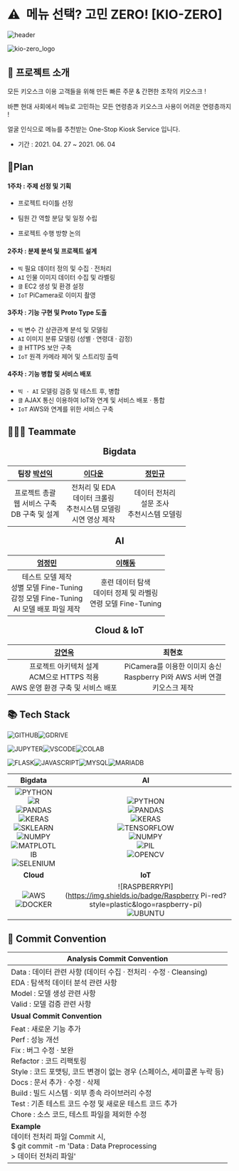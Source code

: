 # :warning:  메뉴 선택? 고민 ZERO! [KIO-ZERO]

![header](https://capsule-render.vercel.app/api?type=waving&color=FFD159&height=250&text=[KIO-ZERO]%20Project&&fontAlignY=45&desc=Multi%20Campus&Desc&descAlignY=25&descAlign=22)

![kio-zero_logo](https://user-images.githubusercontent.com/76501345/120985259-68bb1b00-c7b6-11eb-857c-f506df30dfb6.png)





## :pushpin:  프로젝트 소개

모든 키오스크 이용 고객들을 위해 만든 빠른 주문 & 간편한 조작의 키오스크 !

바쁜 현대 사회에서 메뉴로 고민하는 모든 연령층과 키오스크 사용이 어려운 연령층까지 !

얼굴 인식으로 메뉴를 추천받는 One-Stop Kiosk Service 입니다.



- 기간 : 2021. 04. 27 ~ 2021. 06. 04





## :date:  ​Plan

#### 1주차 : 주제 선정 및 기획

- 프로젝트 타이틀 선정

- 팀원 간 역할 분담 및 일정 수립

- 프로젝트 수행 방향 논의

#### 2주차 : 분제 분석 및 프로젝트 설계

- `빅`  필요 데이터 정의 및 수집 · 전처리
- `AI`  인물 이미지 데이터 수집 및 라벨링
- `클`  EC2 생성 및 환경 설정
- `IoT`  PiCamera로 이미지 촬영

#### 3주차 : 기능 구현 및 Proto Type 도출

- `빅`  변수 간 상관관계 분석 및 모델링
- `AI`  이미지 분류 모델링 (성별 · 연령대 · 감정)
- `클`  HTTPS 보안 구축
- `IoT`  원격 카메라 제어 및 스트리밍 출력

#### 4주차 : 기능 병합 및 서비스 배포

- `빅 · AI`  모델링 검증 및 테스트 후, 병합
- `클`  AJAX 통신 이용하여 IoT와 연계 및 서비스 배포 · 통합
- `IoT`  AWS와 연계를 위한 서비스 구축





## :family_man_woman_girl:  ​Teammate



<p align="center" style="font-size:20px;"><b>Bigdata</b></p>

|    팀장 [박선익](https://github.com/parksimis)     |            [이다운](https://github.com/leedawoon)            |      [정민규](https://github.com/topdury)       |
| :------------------------------------------------: | :----------------------------------------------------------: | :---------------------------------------------: |
| 프로젝트 총괄<br>웹 서비스 구축<br>DB 구축 및 설계 | 전처리 및 EDA<br>데이터 크롤링<br>추천시스템 모델링<br>시연 영상 제작 | 데이터 전처리<br>설문 조사<br>추천시스템 모델링 |



<p align="center" style="font-size:20px;"><b>AI</b></p>

|           [엄정민](https://github.com/jungmin0710)           |           [이해동](https://github.com/leegongja07)           |
| :----------------------------------------------------------: | :----------------------------------------------------------: |
| 테스트 모델 제작<br>성별 모델 Fine-Tuning<br>감정 모델 Fine-Tuning<br>AI 모델 배포 파일 제작 | 훈련 데이터 탐색<br>데이터 정제 및 라벨링<br>연령 모델 Fine-Tuning |



<p align="center" style="font-size:20px;"><b>Cloud & IoT</b></p>

|           [강연옥](https://github.com/janine-kang)           |                            최현호                            |
| :----------------------------------------------------------: | :----------------------------------------------------------: |
| 프로젝트 아키텍처 설계<br>ACM으로 HTTPS 적용<br>AWS 운영 환경 구축 및 서비스 배포 | PiCamera를 이용한 이미지 송신<br>Raspberry Pi와 AWS 서버 연결<br>키오스크 제작 |





## :books:  ​Tech Stack

![GITHUB](https://img.shields.io/badge/GitHub-gray?style=plastic&logo=github)![GDRIVE](https://img.shields.io/badge/Google_Drive-gray?style=plastic&logo=google-drive)

![JUPYTER](https://img.shields.io/badge/Jupyter-v1.0.0-orange?style=plastic&logo=jupyter)![VSCODE](https://img.shields.io/badge/VSCode-v1.56.2-blue?style=plastic&logo=visual-studio-code)![COLAB](https://img.shields.io/badge/Google_Colab-gray?style=plastic&logo=google-colab)

![FLASK](https://img.shields.io/badge/Flask-v2.0.1-lightgray?style=plastic&logo=flask)![JAVASCRIPT](https://img.shields.io/badge/Javascript-ES6+-yellow?style=plastic&logo=javascript)![MYSQL](https://img.shields.io/badge/MySQL-v15.1-blue?style=plastic&logo=mysql)![MARIADB](https://img.shields.io/badge/MariaDB-v10.5.10-navy?style=plastic&logo=mariadb)





|                           Bigdata                            |                              AI                              |
| :----------------------------------------------------------: | :----------------------------------------------------------: |
| ![PYTHON](https://img.shields.io/badge/Python-v3.9-blue?style=plastic&logo=python)![R](https://img.shields.io/badge/R-v4.0.4-lightgray?style=plastic&logo=r)<br>![PANDAS](https://img.shields.io/badge/Pandas-v1.2.3-blue?style=plastic&logo=pandas)<br>![KERAS](https://img.shields.io/badge/Keras-v2.4.3-red?style=plastic&logo=keras)<br>![SKLEARN](https://img.shields.io/badge/Scikit_Learn-v0.24.1-orange?style=plastic&logo=scikit-learn)<br>![NUMPY](https://img.shields.io/badge/NumPy-v1.19.5-yellow?style=plastic&logo=numpy)<br>![MATPLOTLIB](https://img.shields.io/badge/Matplotlib-v3.3.4-lightgray?style=plastic&logo=matplotlib)<br>![SELENIUM](https://img.shields.io/badge/Selenium-v3.141.0-green?style=plastic&logo=selenium) | ![PYTHON](https://img.shields.io/badge/Python-v3.9-blue?style=plastic&logo=python)<br>![PANDAS](https://img.shields.io/badge/Pandas-v1.2.3-blue?style=plastic&logo=pandas)<br>![KERAS](https://img.shields.io/badge/Keras-v2.4.3-red?style=plastic&logo=keras)<br>![TENSORFLOW](https://img.shields.io/badge/Tensorflow-v2.5.0rc1-orange?style=plastic&logo=tensorflow)<br>![NUMPY](https://img.shields.io/badge/NumPy-v1.19.5-yellow?style=plastic&logo=numpy)<br>![PIL](https://img.shields.io/badge/PIL-v1.19.5-yellow?style=plastic)<br>![OPENCV](https://img.shields.io/badge/OpenCV-v4.5.2.52-green?style=plastic&logo=opencv) |
|                         <b>Cloud</b>                         |                          <b>IoT</b>                          |
| ![AWS](https://img.shields.io/badge/AWS-gray?style=plastic&logo=amazon-aws)<br>![DOCKER](https://img.shields.io/badge/Docker-v19.03.11-blue?style=plastic&logo=docker) | ![RASPBERRYPI](https://img.shields.io/badge/Raspberry Pi-red?style=plastic&logo=raspberry-pi)<br>![UBUNTU](https://img.shields.io/badge/ubuntu-v20.10-orange?style=plastic&logo=ubuntu) |

 



## :traffic_light:  Commit Convention

| Analysis Commit Convention                                   |
| ------------------------------------------------------------ |
| Data : 데이터 관련 사항 (데이터 수집 · 전처리 · 수정 · Cleansing)<br>EDA : 탐색적 데이터 분석 관련 사항<br>Model : 모델 생성 관련 사항<br>Valid : 모델 검증 관련 사항 |
| <b>Usual Commit Convention</b>                               |
| Feat : 새로운 기능 추가<br>Perf : 성능 개선<br>Fix : 버그 수정 · 보완<br>Refactor : 코드 리팩토링<br>Style : 코드 포맷팅, 코드 변경이 없는 경우 (스페이스, 세미콜론 누락 등)<br>Docs : 문서 추가 · 수정 · 삭제<br>Build : 빌드 시스템 · 외부 종속 라이브러리 수정<br>Test : 기존 테스트 코드 수정 및 새로운 테스트 코드 추가<br>Chore : 소스 코드, 테스트 파일을 제외한 수정 |
| <b>Example</b><br>데이터 전처리 파일 Commit 시,<br>$ git commit -m 'Data : Data Preprocessing<br>> 데이터 전처리 파일' |



